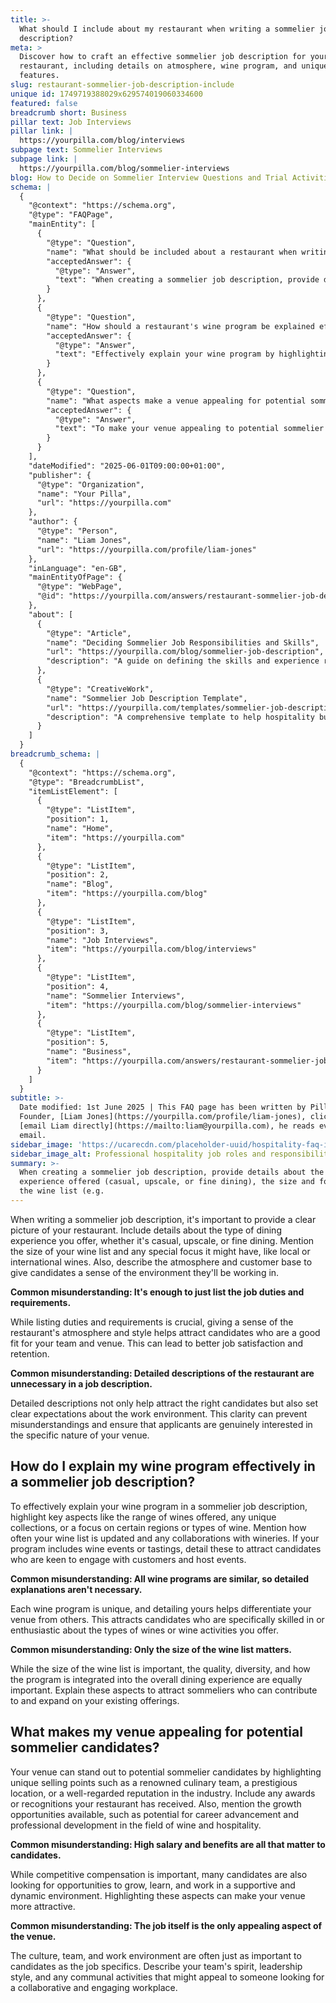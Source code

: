 ```yaml
---
title: >-
  What should I include about my restaurant when writing a sommelier job
  description?
meta: >
  Discover how to craft an effective sommelier job description for your
  restaurant, including details on atmosphere, wine program, and unique venue
  features.
slug: restaurant-sommelier-job-description-include
unique id: 1749719388029x629574019060334600
featured: false
breadcrumb short: Business
pillar text: Job Interviews
pillar link: |
  https://yourpilla.com/blog/interviews
subpage text: Sommelier Interviews
subpage link: |
  https://yourpilla.com/blog/sommelier-interviews
blog: How to Decide on Sommelier Interview Questions and Trial Activities
schema: |
  {
    "@context": "https://schema.org",
    "@type": "FAQPage",
    "mainEntity": [
      {
        "@type": "Question",
        "name": "What should be included about a restaurant when writing a sommelier job description?",
        "acceptedAnswer": {
          "@type": "Answer",
          "text": "When creating a sommelier job description, provide details about the dining experience offered (casual, upscale, or fine dining), the size and focus of the wine list (e.g., local or international wines), and the atmosphere and customer base. Also, ensure to convey the style and culture of the restaurant to attract well-suited candidates, aiming for better job satisfaction and retention."
        }
      },
      {
        "@type": "Question",
        "name": "How should a restaurant's wine program be explained effectively in a sommelier job description?",
        "acceptedAnswer": {
          "@type": "Answer",
          "text": "Effectively explain your wine program by highlighting the range of wines, any unique collections, focus on specific wine regions or types, and frequency of wine list updates. Include details about wine events or tastings offered and collaborations with wineries to attract candidates interested in these features."
        }
      },
      {
        "@type": "Question",
        "name": "What aspects make a venue appealing for potential sommelier candidates?",
        "acceptedAnswer": {
          "@type": "Answer",
          "text": "To make your venue appealing to potential sommelier candidates, highlight unique aspects like your renowned culinary team, prestigious location, industry reputation, recognitions, and growth opportunities including career advancement and professional development. Also, emphasize the supportive and dynamic work environment and collaborative team culture."
        }
      }
    ],
    "dateModified": "2025-06-01T09:00:00+01:00",
    "publisher": {
      "@type": "Organization",
      "name": "Your Pilla",
      "url": "https://yourpilla.com"
    },
    "author": {
      "@type": "Person",
      "name": "Liam Jones",
      "url": "https://yourpilla.com/profile/liam-jones"
    },
    "inLanguage": "en-GB",
    "mainEntityOfPage": {
      "@type": "WebPage",
      "@id": "https://yourpilla.com/answers/restaurant-sommelier-job-description-include"
    },
    "about": [
      {
        "@type": "Article",
        "name": "Deciding Sommelier Job Responsibilities and Skills",
        "url": "https://yourpilla.com/blog/sommelier-job-description",
        "description": "A guide on defining the skills and experience required from a Sommelier, with insights into crafting an effective job description."
      },
      {
        "@type": "CreativeWork",
        "name": "Sommelier Job Description Template",
        "url": "https://yourpilla.com/templates/sommelier-job-description",
        "description": "A comprehensive template to help hospitality businesses create detailed and effective sommelier job descriptions."
      }
    ]
  }
breadcrumb_schema: |
  {
    "@context": "https://schema.org",
    "@type": "BreadcrumbList",
    "itemListElement": [
      {
        "@type": "ListItem",
        "position": 1,
        "name": "Home",
        "item": "https://yourpilla.com"
      },
      {
        "@type": "ListItem",
        "position": 2,
        "name": "Blog",
        "item": "https://yourpilla.com/blog"
      },
      {
        "@type": "ListItem",
        "position": 3,
        "name": "Job Interviews",
        "item": "https://yourpilla.com/blog/interviews"
      },
      {
        "@type": "ListItem",
        "position": 4,
        "name": "Sommelier Interviews",
        "item": "https://yourpilla.com/blog/sommelier-interviews"
      },
      {
        "@type": "ListItem",
        "position": 5,
        "name": "Business",
        "item": "https://yourpilla.com/answers/restaurant-sommelier-job-description-include"
      }
    ]
  }
subtitle: >-
  Date modified: 1st June 2025 | This FAQ page has been written by Pilla
  Founder, [Liam Jones](https://yourpilla.com/profile/liam-jones), click to
  [email Liam directly](https://mailto:liam@yourpilla.com), he reads every
  email.
sidebar_image: 'https://ucarecdn.com/placeholder-uuid/hospitality-faq-image.jpg'
sidebar_image_alt: Professional hospitality job roles and responsibilities
summary: >-
  When creating a sommelier job description, provide details about the dining
  experience offered (casual, upscale, or fine dining), the size and focus of
  the wine list (e.g.
---
```

When writing a sommelier job description, it's important to provide a clear picture of your restaurant. Include details about the type of dining experience you offer, whether it's casual, upscale, or fine dining. Mention the size of your wine list and any special focus it might have, like local or international wines. Also, describe the atmosphere and customer base to give candidates a sense of the environment they'll be working in.

**Common misunderstanding: It's enough to just list the job duties and requirements.**

While listing duties and requirements is crucial, giving a sense of the restaurant's atmosphere and style helps attract candidates who are a good fit for your team and venue. This can lead to better job satisfaction and retention.

**Common misunderstanding: Detailed descriptions of the restaurant are unnecessary in a job description.**

Detailed descriptions not only help attract the right candidates but also set clear expectations about the work environment. This clarity can prevent misunderstandings and ensure that applicants are genuinely interested in the specific nature of your venue.

## How do I explain my wine program effectively in a sommelier job description?

To effectively explain your wine program in a sommelier job description, highlight key aspects like the range of wines offered, any unique collections, or a focus on certain regions or types of wine. Mention how often your wine list is updated and any collaborations with wineries. If your program includes wine events or tastings, detail these to attract candidates who are keen to engage with customers and host events.

**Common misunderstanding: All wine programs are similar, so detailed explanations aren't necessary.**

Each wine program is unique, and detailing yours helps differentiate your venue from others. This attracts candidates who are specifically skilled in or enthusiastic about the types of wines or wine activities you offer.

**Common misunderstanding: Only the size of the wine list matters.**

While the size of the wine list is important, the quality, diversity, and how the program is integrated into the overall dining experience are equally important. Explain these aspects to attract sommeliers who can contribute to and expand on your existing offerings.

## What makes my venue appealing for potential sommelier candidates?

Your venue can stand out to potential sommelier candidates by highlighting unique selling points such as a renowned culinary team, a prestigious location, or a well-regarded reputation in the industry. Include any awards or recognitions your restaurant has received. Also, mention the growth opportunities available, such as potential for career advancement and professional development in the field of wine and hospitality.

**Common misunderstanding: High salary and benefits are all that matter to candidates.**

While competitive compensation is important, many candidates are also looking for opportunities to grow, learn, and work in a supportive and dynamic environment. Highlighting these aspects can make your venue more attractive.

**Common misunderstanding: The job itself is the only appealing aspect of the venue.**

The culture, team, and work environment are often just as important to candidates as the job specifics. Describe your team's spirit, leadership style, and any communal activities that might appeal to someone looking for a collaborative and engaging workplace.
